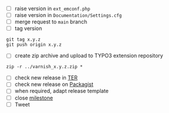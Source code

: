 * [ ] raise version in `ext_emconf.php`
* [ ] raise version in `Documentation/Settings.cfg`
* [ ] merge request to `main` branch
* [ ] tag version
```
git tag x.y.z
git push origin x.y.z
```
* [ ] create zip archive and upload to TYPO3 extension repository
```
zip -r ../varnish_x.y.z.zip *
```
* [ ] check new release in [TER](https://extensions.typo3.org/extension/varnish)
* [ ] check new release on [Packagist](https://packagist.org/packages/opsone-ch/varnish)
* [ ] when required, adapt release template
* [ ] close [milestone](https://gitlab.com/opsone_ch/typo3/varnish/-/milestones)
* [ ] Tweet
